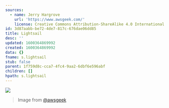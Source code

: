 ```yaml
---
sources:
  - name: Jerry Hargrove
    url: 'https://www.awsgeek.com/'
    license: Creative Commons Attribution-ShareAlike 4.0 International License
id: 3d87aabb-be72-4de7-817c-676dae06dd85
title: Lightsail
desc: ''
updated: 1600364869992
created: 1600364869992
data: {}
fname: s.lightsail
stub: false
parent: 1f759d8c-cca7-4fc4-9aa2-6dbf6e596abf
children: []
hpath: s.lightsail
---
```

![](/assets/images/Amazon-Lightsail_en.jpg)

> Image from [@awsgeek](https://www.awsgeek.com/Amazon-Lightsail/)

